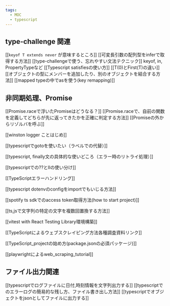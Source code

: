```yaml
---
tags:
  - MOC
  - typescript
---
```


## type-challenge 関連
[[`keyof T extends never` が意味するところ]]
[[可変長引数の配列型をinferで取得する方法]]
[[type-challengeで使う、忘れやすい文法テクニック]]
keyof, in, PropertyTypeなど
[[Typescript satisfiesの使い方]]
[[T(0)とFirst(T)の違い]]
[[オブジェクトの型にメンバーを追加したり、別のオブジェクトを結合する方法]]
[[mapped typeの中でasを使う(key remapping)]]

## 非同期処理、Promise
[[Promise.raceで浮いたPromiseはどうなる？]]
[[Promise.raceで、自前の関数を定義してどちらが先に返ってきたかを正確に判定する方法]]
[[Promiseの外からリゾルバを呼ぶ]]

[[winston logger ことはじめ]]

[[typescriptでgotoを使いたい（ラベルでの代替）]]

[[typescript, finally文の具体的な使いどころ（エラー時のリトライ処理）]]

[[typescriptでの??とIIの使い分け]]

[[TypeScriptエラーハンドリング]]

[[typescript dotenvのconfigをimportでもいじる方法]]

[[spotify ts sdkでのaccess token取得方法(how to start project)]]

[[ts,jsで文字列の特定の文字を複数回置換する方法]]

[[vitest with React Testing Library環境構築]]

[[TypeScriptによるウェブスクレイピング方法各種調査資料リンク]]

[[TypeScript_projectの始め方(package.jsonの必須パッケージ)]]

[[playwrightによるweb_scraping_tutorial]]

## ファイル出力関連
[[typescriptでログファイルに日付,時刻情報を文字列出力する]]
[[typescriptでのエラーログの簡易的な残し方、ファイル書き出し方法]]
[[typescriptでオブジェクトをjsonとしてファイルに出力する]]
